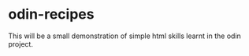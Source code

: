 # odin-recipes

This will be a small demonstration of simple html skills learnt in the odin project.